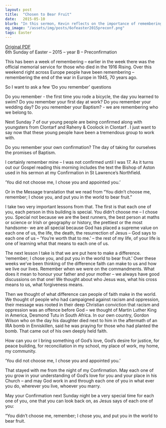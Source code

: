 ```yaml
---
layout: post
title:  "Chosen to Bear Fruit"
date:   2015-05-10
blurb: "In this sermon, Kevin reflects on the importance of remembering key events and personal milestones, tying it to the act of Confirmation. He emphasizes that each person is special and chosen by God to make a difference in the world. The sermon also highlights the role of faith in promoting justice, peace, and reconciliation."
og_image: "/assets/img/posts/6ofeaster2015preconf.png"
tags: Easter
---
```

[Original PDF](/assets/pdf/6ofeaster2015preconf.pdf)    
6th Sunday of Easter – 2015 – year B – Preconfirmation

This has been a week of remembering – earlier in the week there was the official memorial service for those who died in the 1916 Rising. Over this weekend right across Europe people have been remembering – remembering the end of the war in Europe in 1945, 70 years ago.

So I want to ask a few ‘Do you remember’ questions

Do you remember - the first time you rode a bicycle, the day you learned to swim?
Do you remember your first day at work?
Do you remember your wedding day?
Do you remember your Baptism? - we are remembering who we belong to.

Next Sunday 7 of our young people are being confirmed along with youngsters from Clontarf and Raheny & Coolock in Clontarf . I just want to say now that these young people have been a tremendous group to work with.

Do you remember your own confirmation? The day of taking for ourselves the promises of Baptism.

I certainly remember mine – I was not confirmed until I was 17. As it turns out our Gospel reading this morning includes the text the Bishop of Aston used in his sermon at my Confirmation in St Lawrence’s Northfield.

‘You did not choose me, I chose you and appointed you.’

Or in the Message translation that we read from “You didn’t choose me, remember; I chose you, and put you in the world to bear fruit.”

I take two very important lessons from that. The first is that each one of you, each person in this building is special. You didn’t choose me – I chose you. Special not because we are the best runners, the best person at maths or science or Irish or geography or history, the prettiest or the most handsome- we are all special because God has placed a supreme value on each one of us, the life, the death, the resurrection of Jesus – God says to each one of us – ‘You’re worth that to me.’ – the rest of my life, of your life is one of learning what that means to each one of us.

The next lesson I take is that we are put here to make a difference. ‘remember; I chose you, and put you in the world to bear fruit.’ Over these weeks we’ve been thinking of the difference faith can make to us and how we live our lives. Remember when we were on the commandments. What does it mean to honour your father and your mother – we always have good discussions on that one! We thought about who Jesus was, what his cross means to us, what forgiveness means.

Then we thought of what difference can people of faith make in the world. We thought of people who had campaigned against racism and oppression, their message was rooted in their deep Christian conviction that racism and oppression was an offence before God – we thought of Martin Luther King in America, Desmond Tutu in South Africa. In our own country, Gordon Wilson who on the day his daughter died next to him in the aftermath of an IRA bomb in Enniskillen, said he was praying for those who had planted the bomb. That came out of his own deeply held faith.

How can you or I bring something of God’s love, God’s desire for justice, for peace building, for reconciliation in my school, my place of work, my home, my community.

‘You did not choose me, I chose you and appointed you.’

That stayed with me from the night of my Confirmation. May each one of you grow in your understanding of God’s love for you and your place in his Church – and may God work in and through each one of you in what ever you do, wherever you live, whoever you marry.

May your Confirmation next Sunday night be a very special time for each one of you, one that you can look back on, as Jesus says of each one of you:

“You didn’t choose me, remember; I chose you, and put you in the world to bear fruit.
